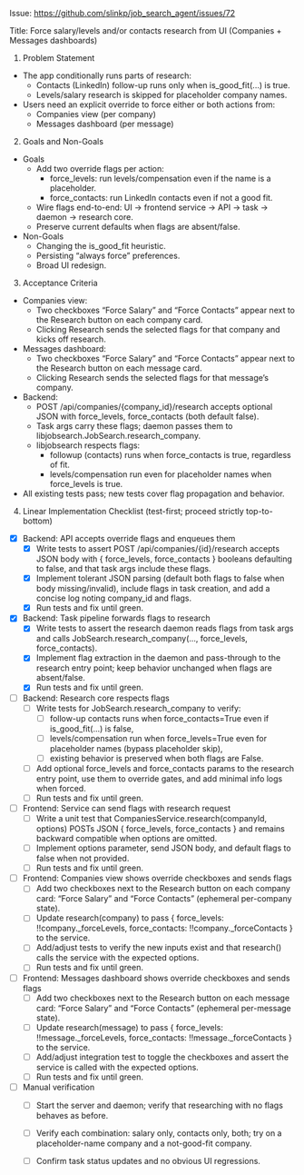Issue: https://github.com/slinkp/job_search_agent/issues/72

Title: Force salary/levels and/or contacts research from UI (Companies + Messages dashboards)

1) Problem Statement
- The app conditionally runs parts of research:
  - Contacts (LinkedIn) follow-up runs only when is_good_fit(...) is true.
  - Levels/salary research is skipped for placeholder company names.
- Users need an explicit override to force either or both actions from:
  - Companies view (per company)
  - Messages dashboard (per message)

2) Goals and Non-Goals
- Goals
  - Add two override flags per action:
    - force_levels: run levels/compensation even if the name is a placeholder.
    - force_contacts: run LinkedIn contacts even if not a good fit.
  - Wire flags end-to-end: UI → frontend service → API → task → daemon → research core.
  - Preserve current defaults when flags are absent/false.
- Non-Goals
  - Changing the is_good_fit heuristic.
  - Persisting “always force” preferences.
  - Broad UI redesign.

3) Acceptance Criteria
- Companies view:
  - Two checkboxes “Force Salary” and “Force Contacts” appear next to the Research button on each company card.
  - Clicking Research sends the selected flags for that company and kicks off research.
- Messages dashboard:
  - Two checkboxes “Force Salary” and “Force Contacts” appear next to the Research button on each message card.
  - Clicking Research sends the selected flags for that message’s company.
- Backend:
  - POST /api/companies/{company_id}/research accepts optional JSON with force_levels, force_contacts (both default false).
  - Task args carry these flags; daemon passes them to libjobsearch.JobSearch.research_company.
  - libjobsearch respects flags:
    - followup (contacts) runs when force_contacts is true, regardless of fit.
    - levels/compensation run even for placeholder names when force_levels is true.
- All existing tests pass; new tests cover flag propagation and behavior.

4) Linear Implementation Checklist (test-first; proceed strictly top-to-bottom)

- [x] Backend: API accepts override flags and enqueues them
  - [x] Write tests to assert POST /api/companies/{id}/research accepts JSON body with { force_levels, force_contacts } booleans defaulting to false, and that task args include these flags.
  - [x] Implement tolerant JSON parsing (default both flags to false when body missing/invalid), include flags in task creation, and add a concise log noting company_id and flags.
  - [x] Run tests and fix until green.

- [x] Backend: Task pipeline forwards flags to research
  - [x] Write tests to assert the research daemon reads flags from task args and calls JobSearch.research_company(..., force_levels, force_contacts).
  - [x] Implement flag extraction in the daemon and pass-through to the research entry point; keep behavior unchanged when flags are absent/false.
  - [x] Run tests and fix until green.

- [ ] Backend: Research core respects flags
  - [ ] Write tests for JobSearch.research_company to verify:
    - [ ] follow-up contacts runs when force_contacts=True even if is_good_fit(...) is false,
    - [ ] levels/compensation run when force_levels=True even for placeholder names (bypass placeholder skip),
    - [ ] existing behavior is preserved when both flags are False.
  - [ ] Add optional force_levels and force_contacts params to the research entry point, use them to override gates, and add minimal info logs when forced.
  - [ ] Run tests and fix until green.

- [ ] Frontend: Service can send flags with research request
  - [ ] Write a unit test that CompaniesService.research(companyId, options) POSTs JSON { force_levels, force_contacts } and remains backward compatible when options are omitted.
  - [ ] Implement options parameter, send JSON body, and default flags to false when not provided.
  - [ ] Run tests and fix until green.

- [ ] Frontend: Companies view shows override checkboxes and sends flags
  - [ ] Add two checkboxes next to the Research button on each company card: “Force Salary” and “Force Contacts” (ephemeral per-company state).
  - [ ] Update research(company) to pass { force_levels: !!company._forceLevels, force_contacts: !!company._forceContacts } to the service.
  - [ ] Add/adjust tests to verify the new inputs exist and that research() calls the service with the expected options.
  - [ ] Run tests and fix until green.

- [ ] Frontend: Messages dashboard shows override checkboxes and sends flags
  - [ ] Add two checkboxes next to the Research button on each message card: “Force Salary” and “Force Contacts” (ephemeral per-message state).
  - [ ] Update research(message) to pass { force_levels: !!message._forceLevels, force_contacts: !!message._forceContacts } to the service.
  - [ ] Add/adjust integration test to toggle the checkboxes and assert the service is called with the expected options.
  - [ ] Run tests and fix until green.

- [ ] Manual verification
  - [ ] Start the server and daemon; verify that researching with no flags behaves as before.
  - [ ] Verify each combination: salary only, contacts only, both; try on a placeholder-name company and a not-good-fit company.
  - [ ] Confirm task status updates and no obvious UI regressions.

